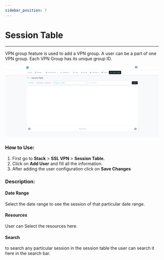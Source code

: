 ```yaml
---
sidebar_position: 7
---
```


#  Session Table

---

VPN group feature is used to add a VPN group. A user can be a part of one VPN group. Each VPN Group has its unique group ID.  

![routes](/img/vpn/v8/docs/session.png)  

### How to Use:

1. First go to **Stack** > **SSL VPN** > **Session Table**.
2. Click on **Add User** and fill all the information.
3. After adding the user configuration click on **Save Changes**

### Description:

#### **Date Range**

Select the date range to see the session of that particular date range.

#### **Resources**

User can Select the resources here.

#### **Search**

to search any particular session in the session table the user can search it here in the search bar.

